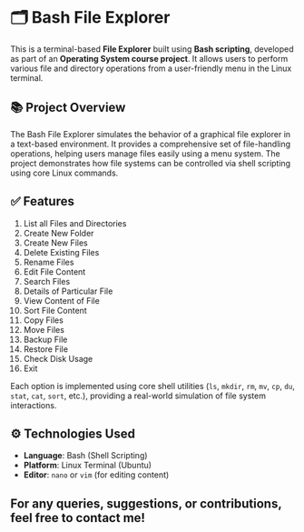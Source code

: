 # 🗂️ Bash File Explorer

This is a terminal-based **File Explorer** built using **Bash scripting**, developed as part of an **Operating System course project**. It allows users to perform various file and directory operations from a user-friendly menu in the Linux terminal.

## 📚 Project Overview
The Bash File Explorer simulates the behavior of a graphical file explorer in a text-based environment. It provides a comprehensive set of file-handling operations, helping users manage files easily using a menu system. The project demonstrates how file systems can be controlled via shell scripting using core Linux commands.
## ✅ Features

1. List all Files and Directories  
2. Create New Folder  
3. Create New Files  
4. Delete Existing Files  
5. Rename Files  
6. Edit File Content  
7. Search Files  
8. Details of Particular File  
9. View Content of File  
10. Sort File Content  
11. Copy Files  
12. Move Files  
13. Backup File  
14. Restore File  
15. Check Disk Usage  
16. Exit  

Each option is implemented using core shell utilities (`ls`, `mkdir`, `rm`, `mv`, `cp`, `du`, `stat`, `cat`, `sort`, etc.), providing a real-world simulation of file system interactions.
## ⚙️ Technologies Used

- **Language**: Bash (Shell Scripting)
- **Platform**: Linux Terminal (Ubuntu)
- **Editor**: `nano` or `vim` (for editing content)

 ## For any queries, suggestions, or contributions, feel free to contact me!

